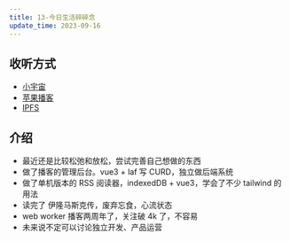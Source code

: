 ```yaml
---
title: 13-今日生活碎碎念
update_time: 2023-09-16
---
```


## 收听方式

- [小宇宙](https://www.xiaoyuzhoufm.com/episodes/6505bfe1bbe351e6161c5fd5)
- [苹果播客](https://podcasts.apple.com/cn/podcast/%E5%92%BF%E5%91%80-%E8%83%BD%E8%B7%91%E5%B0%B1%E8%A1%8C/id1695704262?i=1000628097990)
- [IPFS]()

## 介绍

- 最近还是比较松弛和放松，尝试完善自己想做的东西
- 做了播客的管理后台。vue3 + laf 写 CURD，独立做后端系统
- 做了单机版本的 RSS 阅读器，indexedDB + vue3，学会了不少 tailwind 的用法
- 读完了 伊隆马斯克传，废弃忘食，心流状态
- web worker 播客两周年了，关注破 4k 了，不容易
- 未来说不定可以讨论独立开发、产品运营
